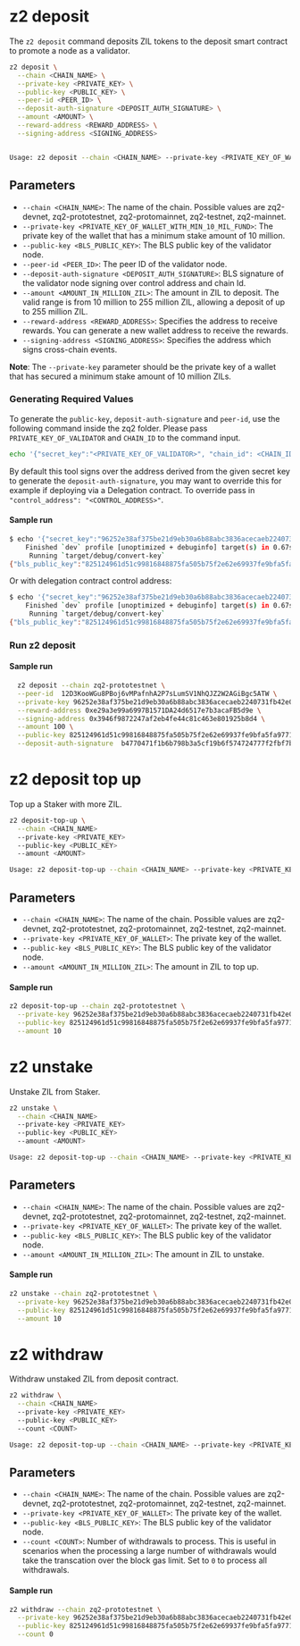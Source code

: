 # z2 deposit

The `z2 deposit` command deposits ZIL tokens to the deposit smart contract to promote a node as a validator.


```bash
z2 deposit \
  --chain <CHAIN_NAME> \
  --private-key <PRIVATE_KEY> \
  --public-key <PUBLIC_KEY> \
  --peer-id <PEER_ID> \
  --deposit-auth-signature <DEPOSIT_AUTH_SIGNATURE> \
  --amount <AMOUNT> \
  --reward-address <REWARD_ADDRESS> \
  --signing-address <SIGNING_ADDRESS>


Usage: z2 deposit --chain <CHAIN_NAME> --private-key <PRIVATE_KEY_OF_WALLET_WITH_MIN_10_MIL_FUND> --public-key <BLS_PUBLIC_KEY> --peer-id <PEER_ID> --deposit-auth-signature <DEPOSIT_AUTH_SIGNATURE> --amount <AMOUNT_IN_ZIL> --reward-address <REWARD_ADDRESS_OF_VALIDATOR> --signing-address <SIGNING_ADDRESS_OF_VALIDATOR> 
```
## Parameters
* `--chain <CHAIN_NAME>`: The name of the chain. Possible values are zq2-devnet, zq2-prototestnet, zq2-protomainnet, zq2-testnet, zq2-mainnet.
* `--private-key <PRIVATE_KEY_OF_WALLET_WITH_MIN_10_MIL_FUND>`: The private key of the wallet that has a minimum stake amount of 10 million.
* `--public-key <BLS_PUBLIC_KEY>`: The BLS public key of the validator node.
* `--peer-id <PEER_ID>`: The peer ID of the validator node.
* `--deposit-auth-signature <DEPOSIT_AUTH_SIGNATURE>`: BLS signature of the validator node signing over control address and chain Id.
* `--amount <AMOUNT_IN_MILLION_ZIL>`: The amount in ZIL to deposit. The valid range is from 10 million to 255 million ZIL, allowing a deposit of up to 255 million ZIL.
* `--reward-address <REWARD_ADDRESS>`: Specifies the address to receive rewards. You can generate a new wallet address to receive the rewards.
* `--signing-address <SIGNING_ADDRESS>`: Specifies the address which signs cross-chain events.

**Note**: The `--private-key` parameter should be the private key of a wallet that has secured a minimum stake amount of 10 million ZILs.

### Generating Required Values
To generate the `public-key`, `deposit-auth-signature` and `peer-id`, use the following command inside the zq2 folder. Please pass `PRIVATE_KEY_OF_VALIDATOR` and `CHAIN_ID` to the command input. 


```bash
echo '{"secret_key":"<PRIVATE_KEY_OF_VALIDATOR>", "chain_id": <CHAIN_ID>}' | cargo run --bin convert-key
```

By default this tool signs over the address derived from the given secret key to generate the `deposit-auth-signature`, you may want to override this for example if deploying via a Delegation contract. To override pass in `"control_address": "<CONTROL_ADDRESS>"`.


#### Sample run
```bash
$ echo '{"secret_key":"96252e38af375be21d9eb30a6b88abc3836acecaeb2240731fb42e0299e14419", "chain_id": 33469}' | cargo run --bin convert-key
    Finished `dev` profile [unoptimized + debuginfo] target(s) in 0.67s
     Running `target/debug/convert-key`
{"bls_public_key":"825124961d51c99816848875fa505b75f2e62e69937fe9bfa5fa97711845abd667f05bdc3756f7dba6b7e9e0467a3804","control_address":"0x3946f9872247af2eb4fe44c81c463e801925b8d4","deposit_auth_signature":"a53efd8bad058e4e551b7e9681613a278b782acfe05fb98d536bc95029278704adbb85891cdc7fa384ab7d5008fdd42c0ea70404ab4ec07bcf5e738c92b2be88debdc33014852ead1d9976fcbf7760043615ba74f36181fc87db21f8f8997a44","peer_id":"12D3KooWGu8PBoj6vMPafnhA2P7sLumSV1NhQJZ2W2AGiBgc5ATW","tx_pubkey":{"Ecdsa":["3056301006072A8648CE3D020106052B8104000A03420004B7C457DC36C75EADA5675629F1CE0FA93534FB76ADFC49840CC050AE2995FC87764AEB8975D049D19FDA6BFF2B3FF51608034A3FC6708F476A0C9306BA5CBE14",true]}}
```

Or with delegation contract control address:

```bash
$ echo '{"secret_key":"96252e38af375be21d9eb30a6b88abc3836acecaeb2240731fb42e0299e14419", "chain_id": 33469, "control_address": "0x3946f9872247af2eb4fe44c81c463e801925b8d4"}' | cargo run --bin convert-key
    Finished `dev` profile [unoptimized + debuginfo] target(s) in 0.67s
     Running `target/debug/convert-key`
{"bls_public_key":"825124961d51c99816848875fa505b75f2e62e69937fe9bfa5fa97711845abd667f05bdc3756f7dba6b7e9e0467a3804","peer_id":"12D3KooWGu8PBoj6vMPafnhA2P7sLumSV1NhQJZ2W2AGiBgc5ATW","tx_pubkey":{"Ecdsa":["3056301006072A8648CE3D020106052B8104000A03420004B7C457DC36C75EADA5675629F1CE0FA93534FB76ADFC49840CC050AE2995FC87764AEB8975D049D19FDA6BFF2B3FF51608034A3FC6708F476A0C9306BA5CBE14",true]},"control_address":"0x3946f9872247af2eb4fe44c81c463e801925b8d4","deposit_auth_signature":"a53efd8bad058e4e551b7e9681613a278b782acfe05fb98d536bc95029278704adbb85891cdc7fa384ab7d5008fdd42c0ea70404ab4ec07bcf5e738c92b2be88debdc33014852ead1d9976fcbf7760043615ba74f36181fc87db21f8f8997a44"}


```

### Run z2 deposit

#### Sample run
```bash
  z2 deposit --chain zq2-prototestnet \
  --peer-id  12D3KooWGu8PBoj6vMPafnhA2P7sLumSV1NhQJZ2W2AGiBgc5ATW \
  --private-key 96252e38af375be21d9eb30a6b88abc3836acecaeb2240731fb42e0299e14419 \
  --reward-address 0xe29a3e99a6997B1571DA24d6517e7b3acaFB5d9e \
  --signing-address 0x3946f9872247af2eb4fe44c81c463e801925b8d4 \
  --amount 100 \
  --public-key 825124961d51c99816848875fa505b75f2e62e69937fe9bfa5fa97711845abd667f05bdc3756f7dba6b7e9e0467a3804 \
  --deposit-auth-signature  b4770471f1b6b798b3a5cf19b6f574724777f2fbf7b7f520e75fc8461cafcfd84114316fe2aeaf35b52b9ca519310f8c0bf5cd941426e4a78cc7e10c6da80f245a9ddadc42de3f8a35db42d633b2b03847b33883f702eb13c332988d34d68d90 
```


# z2 deposit top up
Top up a Staker with more ZIL.

```bash
z2 deposit-top-up \
  --chain <CHAIN_NAME>
  --private-key <PRIVATE_KEY>
  --public-key <PUBLIC_KEY>
  --amount <AMOUNT>

Usage: z2 deposit-top-up --chain <CHAIN_NAME> --private-key <PRIVATE_KEY_OF_WALLET> --public-key <BLS_PUBLIC_KEY> --amount <AMOUNT_IN_ZIL>
```

## Parameters
* `--chain <CHAIN_NAME>`: The name of the chain. Possible values are zq2-devnet, zq2-prototestnet, zq2-protomainnet, zq2-testnet, zq2-mainnet.
* `--private-key <PRIVATE_KEY_OF_WALLET>`: The private key of the wallet.
* `--public-key <BLS_PUBLIC_KEY>`: The BLS public key of the validator node.
* `--amount <AMOUNT_IN_MILLION_ZIL>`: The amount in ZIL to top up.

#### Sample run
```bash
z2 deposit-top-up --chain zq2-prototestnet \
  --private-key 96252e38af375be21d9eb30a6b88abc3836acecaeb2240731fb42e0299e14419 \
  --public-key 825124961d51c99816848875fa505b75f2e62e69937fe9bfa5fa97711845abd667f05bdc3756f7dba6b7e9e0467a3804 \
  --amount 10
```


# z2 unstake
Unstake ZIL from Staker.

```bash
z2 unstake \
  --chain <CHAIN_NAME>
  --private-key <PRIVATE_KEY>
  --public-key <PUBLIC_KEY>
  --amount <AMOUNT>

Usage: z2 deposit-top-up --chain <CHAIN_NAME> --private-key <PRIVATE_KEY_OF_WALLET> --public-key <BLS_PUBLIC_KEY> --amount <AMOUNT_IN_ZIL>
```

## Parameters
* `--chain <CHAIN_NAME>`: The name of the chain. Possible values are zq2-devnet, zq2-prototestnet, zq2-protomainnet, zq2-testnet, zq2-mainnet.
* `--private-key <PRIVATE_KEY_OF_WALLET>`: The private key of the wallet.
* `--public-key <BLS_PUBLIC_KEY>`: The BLS public key of the validator node.
* `--amount <AMOUNT_IN_MILLION_ZIL>`: The amount in ZIL to unstake.

#### Sample run
```bash
z2 unstake --chain zq2-prototestnet \
  --private-key 96252e38af375be21d9eb30a6b88abc3836acecaeb2240731fb42e0299e14419 \
  --public-key 825124961d51c99816848875fa505b75f2e62e69937fe9bfa5fa97711845abd667f05bdc3756f7dba6b7e9e0467a3804 \
  --amount 10
```


# z2 withdraw
Withdraw unstaked ZIL from deposit contract.

```bash
z2 withdraw \
  --chain <CHAIN_NAME>
  --private-key <PRIVATE_KEY>
  --public-key <PUBLIC_KEY>
  --count <COUNT>

Usage: z2 deposit-top-up --chain <CHAIN_NAME> --private-key <PRIVATE_KEY_OF_WALLET> --public-key <BLS_PUBLIC_KEY> --count <COUNT>
```

## Parameters
* `--chain <CHAIN_NAME>`: The name of the chain. Possible values are zq2-devnet, zq2-prototestnet, zq2-protomainnet, zq2-testnet, zq2-mainnet.
* `--private-key <PRIVATE_KEY_OF_WALLET>`: The private key of the wallet.
* `--public-key <BLS_PUBLIC_KEY>`: The BLS public key of the validator node.
* `--count <COUNT>`: Number of withdrawals to process. This is useful in scenarios when the processing a large number of withdrawals would take the transcation over the block gas limit. Set to `0` to process all withdrawals.

#### Sample run
```bash
z2 withdraw --chain zq2-prototestnet \
  --private-key 96252e38af375be21d9eb30a6b88abc3836acecaeb2240731fb42e0299e14419 \
  --public-key 825124961d51c99816848875fa505b75f2e62e69937fe9bfa5fa97711845abd667f05bdc3756f7dba6b7e9e0467a3804 \
  --count 0
```